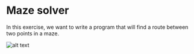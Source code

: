 # Maze solver

In this exercise, we want to write a program that will find a route
between two points in a maze.

![alt text](https://www.dropbox.com/pri/get/Public/out.gif?raw=1&_subject_uid=341075908&w=AACvR92mbP88BsOxlsk2DUhqjKIKKwsw_Zgt1B_U8y2LhQ&size=2048x1536&size_mode=3 "A* Pathfinding")